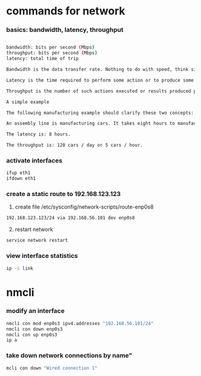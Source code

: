 # commands for network

### basics: bandwidth, latency, throughput
```bash

bandwidth: bits per second (Mbps)
throughput: bits per second (Mbps)
latency: total time of trip 

Bandwidth is the data transfer rate. Nothing to do with speed, think size of pipe.

Latency is the time required to perform some action or to produce some result. Latency is measured in units of time -- hours, minutes, seconds, nanoseconds or clock periods.

Throughput is the number of such actions executed or results produced per unit of time. This is measured in units of whatever is being produced (cars, motorcycles, I/O samples, memory words, iterations) per unit of time. The term "memory bandwidth" is sometimes used to specify the throughput of memory systems.

A simple example

The following manufacturing example should clarify these two concepts:

An assembly line is manufacturing cars. It takes eight hours to manufacture a car and that the factory produces one hundred and twenty cars per day.

The latency is: 8 hours.

The throughput is: 120 cars / day or 5 cars / hour.
```


### activate interfaces
```bash
ifup eth1
ifdown eth1
```

### create a static route to 192.168.123.123
1) create file /etc/sysconfig/network-scripts/route-enp0s8
```bash
192.168.123.123/24 via 192.168.56.101 dev enp0s8
```

2) restart network
```bash
service network restart
```

### view interface statistics
```bash
ip -s link
```

# nmcli

### modify an interface
```bash
nmcli con mod enp0s3 ipv4.addresses "192.168.56.101/24"
nmcli con down enp0s3
nmcli con up enp0s3
ip a
```

### take down network connections by name"
```bash
mcli con down "Wired connection 1"
```

